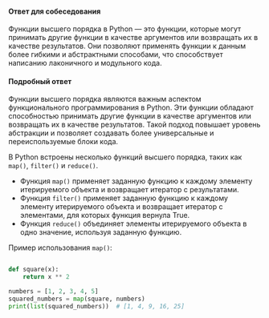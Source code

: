
#### Ответ для собеседования

Функции высшего порядка в Python — это функции, которые могут принимать другие функции в качестве аргументов или возвращать их в качестве результатов. Они позволяют применять функции к данным более гибкими и абстрактными способами, что способствует написанию лаконичного и модульного кода.

#### Подробный ответ

Функции высшего порядка являются важным аспектом функционального программирования в Python. Эти функции обладают способностью принимать другие функции в качестве аргументов или возвращать их в качестве результатов. Такой подход повышает уровень абстракции и позволяет создавать более универсальные и переиспользуемые блоки кода.

В Python встроены несколько функций высшего порядка, таких как `map()`, `filter()` и `reduce()`.

- Функция `map()` применяет заданную функцию к каждому элементу итерируемого объекта и возвращает итератор с результатами.
- Функция `filter()` применяет заданную функцию к каждому элементу итерируемого объекта и возвращает итератор с элементами, для которых функция вернула True.
- Функция `reduce()` объединяет элементы итерируемого объекта в одно значение, используя заданную функцию.

Пример использования `map()`:

```python

def square(x):
    return x ** 2

numbers = [1, 2, 3, 4, 5]
squared_numbers = map(square, numbers)
print(list(squared_numbers))  # [1, 4, 9, 16, 25]

```